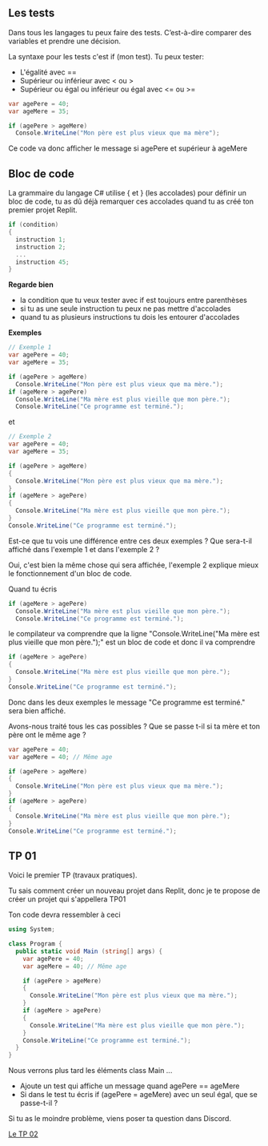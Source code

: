 ## Les tests

Dans tous les langages tu peux faire des tests. C’est-à-dire comparer des variables et prendre une décision.

La syntaxe pour les tests c'est if (mon test). Tu peux tester:
- L'égalité avec ==
- Supérieur ou inférieur avec < ou >
- Supérieur ou égal ou inférieur ou égal avec <= ou >=

```C#
var agePere = 40;
var ageMere = 35;

if (agePere > ageMere)
  Console.WriteLine("Mon père est plus vieux que ma mère");
```

Ce code va donc afficher le message si agePere et supérieur à ageMere

## Bloc de code

La grammaire du langage C# utilise { et } (les accolades) pour définir un bloc de code, tu as dû déjà remarquer ces accolades quand tu as créé ton premier projet Replit.

```C#
if (condition)
{
  instruction 1;
  instruction 2;
  ...
  instruction 45;
}
```

**Regarde bien**
- la condition que tu veux tester avec if est toujours entre parenthèses
- si tu as une seule instruction tu peux ne pas mettre d'accolades
- quand tu as plusieurs instructions tu dois les entourer d'accolades


**Exemples**
```C#
// Exemple 1
var agePere = 40;
var ageMere = 35;

if (agePere > ageMere)
  Console.WriteLine("Mon père est plus vieux que ma mère.");
if (ageMere > agePere)
  Console.WriteLine("Ma mère est plus vieille que mon père.");
  Console.WriteLine("Ce programme est terminé.");
```
et
```C#
// Exemple 2
var agePere = 40;
var ageMere = 35;

if (agePere > ageMere)
{
  Console.WriteLine("Mon père est plus vieux que ma mère.");
}
if (ageMere > agePere)
{
  Console.WriteLine("Ma mère est plus vieille que mon père.");
}
Console.WriteLine("Ce programme est terminé.");
```

Est-ce que tu vois une différence entre ces deux exemples ? Que sera-t-il affiché dans l'exemple 1 et dans l'exemple 2 ?

Oui, c'est bien la même chose qui sera affichée, l'exemple 2 explique mieux le fonctionnement d'un bloc de code.

Quand tu écris
```C#
if (ageMere > agePere)
  Console.WriteLine("Ma mère est plus vieille que mon père.");
  Console.WriteLine("Ce programme est terminé.");
```
le compilateur va comprendre que la ligne "Console.WriteLine("Ma mère est plus vieille que mon père.");" est un bloc de code et donc il va comprendre
```C#
if (ageMere > agePere)
{
  Console.WriteLine("Ma mère est plus vieille que mon père.");
}
Console.WriteLine("Ce programme est terminé.");
```

Donc dans les deux exemples le message "Ce programme est terminé." sera bien affiché.

Avons-nous traité tous les cas possibles ? Que se passe t-il si ta mère et ton père ont le même age ?
```C#
var agePere = 40;
var ageMere = 40; // Même age

if (agePere > ageMere)
{
  Console.WriteLine("Mon père est plus vieux que ma mère.");
}
if (ageMere > agePere)
{
  Console.WriteLine("Ma mère est plus vieille que mon père.");
}
Console.WriteLine("Ce programme est terminé.");
```

## TP 01

Voici le premier TP (travaux pratiques).

Tu sais comment créer un nouveau projet dans Replit, donc je te propose de créer un projet qui s'appellera TP01

Ton code devra ressembler à ceci

```C#
using System;

class Program {
  public static void Main (string[] args) {
    var agePere = 40;
    var ageMere = 40; // Même age

    if (agePere > ageMere)
    {
      Console.WriteLine("Mon père est plus vieux que ma mère.");
    }
    if (ageMere > agePere)
    {
      Console.WriteLine("Ma mère est plus vieille que mon père.");
    }
    Console.WriteLine("Ce programme est terminé.");
  }
}
```

Nous verrons plus tard les éléments class Main ...

- Ajoute un test qui affiche un message quand agePere == ageMere
- Si dans le test tu écris if (agePere = ageMere) avec un seul égal, que se passe-t-il ?

Si tu as le moindre problème, viens poser ta question dans Discord.

[Le TP 02](../TP02/02_TP.md)

